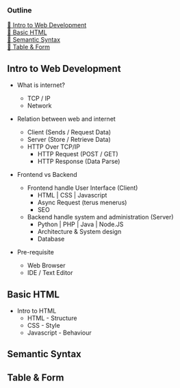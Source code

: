 ### Outline
[📁 Intro to Web Development](#intro-to-web-development) \
[📁 Basic HTML](#basic-html) \
[📁 Semantic Syntax](#semantic-syntax) \
[📁 Table & Form](#table--form)



## Intro to Web Development
- What is internet?
    - TCP / IP
    - Network

- Relation between web and internet
    - Client (Sends / Request Data)
    - Server (Store / Retrieve Data)
    - HTTP Over TCP/IP
        - HTTP Request (POST / GET)
        - HTTP Response (Data Parse)

- Frontend vs Backend 
    - Frontend handle User Interface (Client)
        - HTML | CSS | Javascript
        - Async Request (terus menerus)
        - SEO
    - Backend handle system and administration (Server)
        - Python | PHP | Java | Node.JS
        - Architecture & System design
        - Database

- Pre-requisite
    - Web Browser
    - IDE / Text Editor


## Basic HTML
- Intro to HTML
    - HTML - Structure
    - CSS - Style
    - Javascript - Behaviour

## Semantic Syntax

## Table & Form